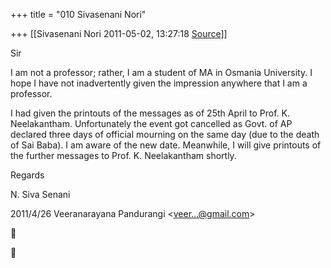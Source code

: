 +++
title = "010 Sivasenani Nori"

+++
[[Sivasenani Nori	2011-05-02, 13:27:18 [Source](https://groups.google.com/g/bvparishat/c/CiqCbCL8vSw)]]



Sir



I am not a professor; rather, I am a student of MA in Osmania University. I hope I have not inadvertently given the impression anywhere that I am a professor.



I had given the printouts of the messages as of 25th April to Prof. K. Neelakantham. Unfortunately the event got cancelled as Govt. of AP declared three days of official mourning on the same day (due to the death of Sai Baba). I am aware of the new date. Meanwhile, I will give printouts of the further messages to Prof. K. Neelakantham shortly.



Regards

N. Siva Senani  
  

2011/4/26 Veeranarayana Pandurangi \<[veer...@gmail.com]()\>  





